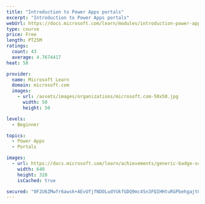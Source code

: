 ```yaml
---
title: "Introduction to Power Apps portals"
excerpt: "Introduction to Power Apps portals"
webUrl: https://docs.microsoft.com/learn/modules/introduction-power-apps-portals/
type: course
price: Free
length: PT25M
ratings:
  count: 43
  average: 4.7674417
heat: 58

provider:
  name: Microsoft Learn
  domain: microsoft.com
  images:
    - url: /assets/images/organizations/microsoft.com-50x50.jpg
      width: 50
      height: 50

levels:
  - Beginner

topics:
  - Power Apps
  - Portals

images:
  - url: https://docs.microsoft.com/learn/achievements/generic-badge-social.png
    width: 640
    height: 320
    isCached: true

secured: "0F2U6ZMwfr6awsk+AEvUfjfNDOLudYUkfGDQ9mc4Sn3FQIHHtuRGPbehgajt0d3+iMi8u+CxGAhBZ6v+gMTkshtWTQIypN9mb7LEXDU0+34PVNcvgpXdxLCXzUX+uskCB4aqs+JB5HQQvd3t47MQ8L8sUK2XT0MePNLisD+UR74BlD+FhyN5mw05x/YH2RLNzs6Ohk4o6l/E2D9tF4QvtAagv+d6rFo6/srxELJc8G7T9husTrfYabIADF5ArgoiwklixfOvdEoF5AjuHyfyVoz/6Jao3ERzDpmroNo2Sw55IwHw6EAsstKDZ0g5Pazy7TL6CI383Oj8AgVYVc1aywfmMbZ51/n4004RhvSy4w/FHWmNOYCFXfX5st54EgwN0oKyDspliHGN10qpZmlhPvzh/+6wNxsBw6Bo2QOxQSo=;QHt090lDxULsYh/MlmO4KA=="
---
```


